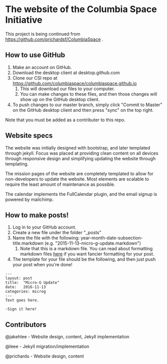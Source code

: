 # The website of the Columbia Space Initiative

This project is being continued from https://github.com/prichardsf/ColumbiaSpace .

## How to use GitHub

1. Make an account on GitHub.
2. Download the desktop client at desktop.github.com
3. Clone our CSI repo at https://github.com/columbiaspace/columbiaspace.github.io 
	1. This will download our files to your computer.
	2. You can make changes to these files, and then those changes will show up on the GitHub desktop client.
4. To push changes to our master branch, simply click "Commit to Master" on the GitHub desktop client and then press "sync" on the top right.

Note that you must be added as a contributer to this repo.

## Website specs

The website was initially designed with bootstrap, and later templated through jekyll. Focus was placed at providing clean content on all devices through responsive design and simplifying updating the website through templating.

The mission pages of the website are completely templated to allow for non-developers to update the website. Most elements are scalable to require the least amount of maintenance as possible.

The calendar implements the FullCalendar plugin, and the email signup is powered by mailchimp.

## How to make posts!

1. Log in to your GitHub account.
2. Create a new file under the folder "_posts"
3. Name the file with the following: year-month-date-subsection-title.markdown (e.g. "2015-11-13-micro-g-update.markdown")
	1. Note that this is a markdown file. You can read about formatting markdown files [here](https://help.github.com/articles/markdown-basics/) if you want fancier formatting for your post.
4. The template for your file should be the following, and then just push your post when you're done!

```
---
layout: post
title:  "Micro-G Update"
date:   2016-11-13
categories: microg
---
Text goes here.

-Sign it here!
```

## Contributors

@jakehlee - Website design, content, Jekyll implementation

@leee - Jekyll migration/implementation

@prichards - Website design, content

